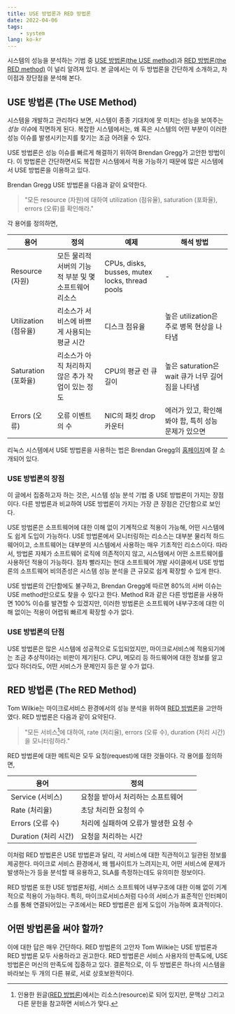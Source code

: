 ```yaml
---
title: USE 방법론과 RED 방법론
date: 2022-04-06
tags:
    - system
lang: ko-kr
---
```


시스템의 성능을 분석하는 기법 중 [USE 방법론(the USE method)](https://www.brendangregg.com/usemethod.html)과 [RED 방법론(the RED method)](https://grafana.com/blog/2018/08/02/the-red-method-how-to-instrument-your-services/) 이 널리 알려져 있다.
본 글에서는 이 두 방법론을 간단하게 소개하고, 차이점과 장단점을 분석해 본다.

## USE 방법론 (The USE Method)

시스템을 개발하고 관리하다 보면, 시스템이 종종 기대치에 못 미치는 성능을 보여주는 *성능 이슈*에 직면하게 된다.
복잡한 시스템에서는, 왜 혹은 시스템의 어떤 부분이 이러한 성능 이슈를 발생시키는지를 찾기는 조금 어려울 수 있다.

USE 방법론은 성능 이슈를 빠르게 해결하기 위하여 Brendan Gregg가 고안한 방법이다.
이 방법론은 간단하면서도 복잡한 시스템에서 적용 가능하기 때문에 많은 시스템에서 USE 방법론을 이용하고 있다.

Brendan Gregg USE 방법론을 다음과 같이 요약한다.

> "모든 resource (자원)에 대하여 utilization (점유율), saturation (포화율), errors (오류)를 확인해라."

각 용어를 정의하면,

| 용어                | 정의                                                    | 예제 | 해석 방법 |
|-------------------|-------------------------------------------------------|----| --- |
| Resource (자원)     | 모든 물리적 서버의 기능적 부분 및 몇 소프트웨어 리소스 | CPUs, disks, busses, mutex locks, thread pools   |  - |
| Utilization (점유율) | 리소스가 서비스에 바쁘게 사용되는 평균 시간                              |  디스크 점유율  | 높은 utilization은 주로 병목 현상을 나타냄 |
| Saturation (포화율)  | 리소스가 아직 처리하지 않은 추가 작업이 있는 정도                          | CPU의 평균 런 큐 길이   | 높은 saturation은 wait 큐가 너무 길어짐을 나타냄 |
| Errors (오류)       | 오류 이벤트의 수                                             |  NIC의 패킷 drop 카운터  | 에러가 있고, 확인해 봐야 함, 특히 성능 문제가 있으면 |

리눅스 시스템에서 USE 방법론을 사용하는 법은 Brendan Gregg의 [홈페이지](https://www.brendangregg.com/USEmethod/use-linux.html)에 잘 소개되어 있다.

### USE 방법론의 장점

이 글에서 집중하고자 하는 것은, 시스템 성능 분석 기법 중 USE 방법론이 가지는 장점이다.
다른 방법론과 비교하여 USE 방법론이 가지는 가장 큰 장점은 간단함으로 보인다.

USE 방법론은 소프트웨어에 대한 이해 없이 기계적으로 적용이 가능해, 어떤 시스템에도 쉽게 도입이 가능하다.
USE 방법론에서 모니터링하는 리소스는 대부분 물리적 하드웨어이고, 소프트웨어는 대부분의 시스템에서 사용하는 매우 기초적인 리소스이다.
따라서, 방법론 자체가 소프트웨어 로직에 의존적이지 않고, 시스템에서 어떤 소프트웨어를 사용하던 적용이 가능하다.
점차 빨라지는 현대 소프트웨어 개발 사이클에서 USE 방법론의 소프트웨어 비의존성은 시스템 성능 분석을 큰 규모로 쉽게 확장할 수 있게 한다.

USE 방법론의 간단함에도 불구하고, Brendan Gregg에 따르면 80%의 서버 이슈는 USE method만으로도 찾을 수 있다고 한다.
Method R과 같은 다른 방법론을 사용하면 100% 이슈를 발견할 수 있겠지만, 이러한 방법론은 소프트웨어 내부구조에 대한 이해 없이는 적용이 어렵워 빠르게 확장할 수가 없다.

### USE 방법론의 단점

USE 방법론은 많은 시스템에 성공적으로 도입되었지만, 마이크로서비스에 적용되기에는 조금 추상적이라는 비판이 제기된다.
CPU, 메모리 등 하드웨어에 대한 정보를 알고 있다 하더라도, 어떤 서비스가 문제인지 등은 알 수가 없다.

## RED 방법론 (The RED Method)

Tom Wilkie는 마이크로서비스 환경에서의 성능 분석을 위하여 [RED 방법론](https://grafana.com/blog/2018/08/02/the-red-method-how-to-instrument-your-services/)을 고안하였다.
RED 방법론은 다음과 같이 요약된다.

> "모든 서비스[^1]에 대하여, rate (처리율), errors (오류 수), duration (처리 시간)을 모니터링하라."

RED 방법론에 대한 메트릭은 모두 요청(request)에 대한 것들이다. 각 용어를 정의하면,

| 용어                | 정의                                                    |
|-------------------|-------------------------------------------------------|
| Service (서비스)     | 요청을 받아서 처리하는 소프트웨어  |
| Rate (처리율) |  초당 처리한 요청의 수  |  
| Errors (오류 수)  | 처리에 실패하여 오류가 발생한 요청 수                          |
| Duration (처리 시간)       | 요청을 처리하는 시간                                            |  

이처럼 RED 방법론은 USE 방법론과 달리, 각 서비스에 대한 직관적이고 일관된 정보를 제공한다.
마이크로 서비스 환경에서, 왜 웹사이트가 느려지는지, 어떤 서비스에 문제가 발생하는가 등을 분석할 때 유용하고, SLA를 측정하는데도 유의미한 정보이다.

RED 방법론 또한 USE 방법론처럼, 서비스 소프트웨어 내부구조에 대한 이해 없이 기계적으로 적용이 가능하다.
특히, 마이크로서비스처럼 다수의 서비스가 표준적인 인터페이스를 통해 연결되어있는 구조에서는 RED 방법론은 쉽게 도입이 가능하며 효과적이다.

## 어떤 방법론을 써야 할까?

이에 대한 답은 매우 간단하다.
RED 방법론의 고안자 Tom Wilkie는 USE 방법론과 RED 방법론 모두 사용하라고 권고한다.
RED 방법론은 서비스 사용자의 만족도에, USE 방법론은 머신의 만족도에 집중하고 있다.
결론적으로, 이 두 방법론은 하나의 시스템을 바라보는 두 개의 다른 뷰로, 서로 상호보완적이다.

[^1]: 인용한 원글([RED 방법론](https://grafana.com/blog/2018/08/02/the-red-method-how-to-instrument-your-services/))에서는 리소스(resource)로 되어 있지만, 문맥상 그리고 다른 문헌을 참고하면 서비스가 맞다.
